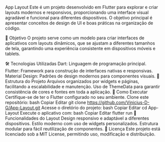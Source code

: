 App Layout
Este é um projeto desenvolvido em Flutter para explorar e criar layouts modernos e responsivos, proporcionando uma interface visual agradável e funcional para diferentes dispositivos. O objetivo principal é apresentar conceitos de design de UI e boas práticas na organização de código.

🎯 Objetivo
O projeto serve como um modelo para criar interfaces de aplicativos com layouts dinâmicos, que se ajustam a diferentes tamanhos de tela, garantindo uma experiência consistente em dispositivos móveis e tablets.

🛠️ Tecnologias Utilizadas
Dart: Linguagem de programação principal.
Flutter: Framework para construção de interfaces nativas e responsivas.
Material Design: Padrões de design modernos para componentes visuais.
📂 Estrutura do Projeto
Arquivos organizados por widgets e páginas, facilitando a escalabilidade e manutenção.
Uso de ThemeData para garantir consistência de cores e fontes em toda a aplicação.
🚀 Como Executar
Certifique-se de ter o Flutter configurado no seu ambiente.
Clone este repositório:
bash
Copiar
Editar
git clone https://github.com/Vinicius-D-G/App-Layout.git
Acesse o diretório do projeto:
bash
Copiar
Editar
cd App-Layout
Execute o aplicativo com:
bash
Copiar
Editar
flutter run
🌟 Funcionalidades do Layout
Design responsivo e adaptável a diferentes dispositivos.
Estilo moderno com uso de widgets personalizados.
Estrutura modular para fácil reutilização de componentes.
📝 Licença
Este projeto está licenciado sob a MIT License, permitindo uso, modificação e distribuição.

